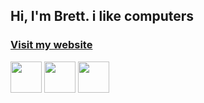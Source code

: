 ## Hi, I'm Brett. i like computers
### [Visit my website](https://blamy.github.io/blamy.dev)

<a href="https://linkedin.com/in/blamy"><img src="/BLamy/BLamy/raw/master/linkedin.svg" width="50px" height="50px" /></a>
<a href="https://github.com/blamy"><img src="/BLamy/BLamy/raw/master/github.svg" width="50px" height="50px" /></a>
<a href="https://twitter.com/brett_lamy"><img src="/BLamy/BLamy/raw/master/twitter.svg" width="50px" height="50px" /></a>
